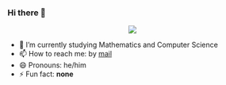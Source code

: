 ### Hi there 👋

<!--
**mariovilar/mariovilar** is a ✨ _special_ ✨ repository because its `README.md` (this file) appears on your GitHub profile.
-->

<p align="center">
  <a href="https://github.com/DenverCoder1/readme-typing-svg"><img src="https://readme-typing-svg.herokuapp.com?font=Time+New+Roman&color=cyan&size=25&center=true&vCenter=true&width=600&height=100&lines=Mario+Vilar..&hearts;++;Living+in+Barcelona;Third+year+university+student;Double+Degree+in+Computer+Science;and+Mathematics.."></a>
</p>


- 🔭 I’m currently studying Mathematics and Computer Science
- 📫 How to reach me: by [mail](mailto:mvr7@outlook.es)
- 😄 Pronouns: he/him
- ⚡ Fun fact: __none__
